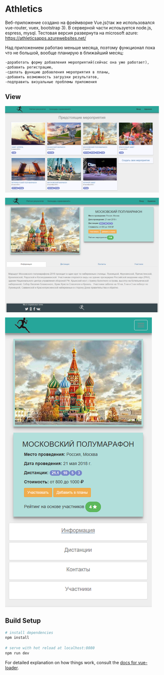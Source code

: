 # Athletics

Веб-приложение создано на фреймворке Vue.js(так же использовался vue-router, vuex, bootstrap 3). В серверной части испоьзуется node.js, espress, mysql. 
Тестовая версия развернута на microsoft azure: https://athleticsapps.azurewebsites.net/

Над приложением работаю меньше месяца, поэтому функционал пока что не большой, вообще планирую в ближайший месяц:
```
-доработать форму добавления мероприятий(сейчас она уже работает),
-добавить регистрацию,
-сделать функцию добавления мероприятия в планы,
-добавить возможность загрузки результатов,
-подправить визуальные проблемы приложения
```
## View
![Screenshot](upcomingEvent.png)

![Screenshot](athleticsEvent.png)

![Screenshot](mobEvent.PNG)

## Build Setup

``` bash
# install dependencies
npm install

# serve with hot reload at localhost:8080
npm run dev

```

For detailed explanation on how things work, consult the [docs for vue-loader](http://vuejs.github.io/vue-loader).
